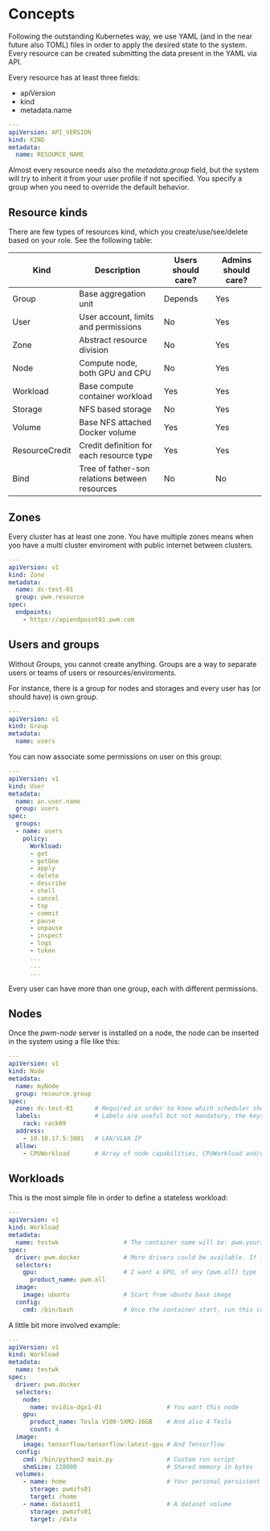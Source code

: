 # Concepts

Following the outstanding Kubernetes way, we use YAML (and in the near future also TOML) files in order to apply the desired state to the system. Every resource can be created submitting the data present in the YAML via API.

Every resource has at least three fields:

- apiVersion
- kind 
- metadata.name

```yaml
---
apiVersion: API_VERSION
kind: KIND
metadata:
  name: RESOURCE_NAME
```

Almost every resource needs also the *metadata.group* field, but the system will try to inherit it from your user profile if not specified. You specify a group when you need to override the default behavior.


## Resource kinds

There are few types of resources kind, which you create/use/see/delete based on your role. See the following table:


| Kind           | Description                                     | Users should care? | Admins should care? |
|----------------|-------------------------------------------------|--------------------|---------------------|
| Group          | Base aggregation unit                           | Depends            | Yes                 |
| User           | User account, limits and permissions            | No                 | Yes                 |
| Zone           | Abstract resource division                      | No                 | Yes                 |
| Node           | Compute node, both GPU and CPU                  | No                 | Yes                 |
| Workload       | Base compute container workload                 | Yes                | Yes                 |
| Storage        | NFS based storage                               | No                 | Yes                 |
| Volume         | Base NFS attached Docker volume                 | Yes                | Yes                 |
| ResourceCredit | Credit definition for each resource type        | Yes                | Yes                 |
| Bind           | Tree of father-son relations between resources  | No                 | No                  |



## Zones

Every cluster has at least one zone. You have multiple zones means when yoo have a multi cluster enviroment with public internet between clusters. 

```yaml
---
apiVersion: v1
kind: Zone
metadata:
  name: dc-test-01
  group: pwm.resource
spec:
  endpoints: 
    - https://apiendpoint01.pwm.com
```

## Users and groups

Without Groups, you cannot create anything. Groups are a way to separate users or teams of users or resources/enviroments.

For instance, there is a group for nodes and storages and every user has (or should have) is own group.


```yaml
---
apiVersion: v1
kind: Group
metadata:
  name: users
```

You can now associate some permissions on user on this group:

```yaml
---
apiVersion: v1
kind: User
metadata:
  name: an.user.name
  group: users
spec:
  groups:
  - name: users
    policy:
      Workload:
      - get
      - getOne
      - apply
      - delete
      - describe
      - shell
      - cancel
      - top
      - commit
      - pause
      - unpause
      - inspect
      - logs
      - token
      ...
      ...
      ...
```

Every user can have more than one group, each with different permissions.


## Nodes

Once the *pwm-node* server is installed on a node, the node can be inserted in the system using a file like this:

```yaml
---
apiVersion: v1
kind: Node
metadata:
  name: myNode
  group: resource.group
spec:
  zone: dc-test-01		# Required in order to know which scheduler should care about this node
  labels:				# Labels are useful but not mandatory, the keys are free
    rack: rack09
  address:
    - 10.10.17.5:3001 	# LAN/VLAN IP
  allow:
    - CPUWorkload		# Array of node capabilities, CPUWorkload and/or GPUWorkload
```

## Workloads

This is the most simple file in order to define a stateless workload:

```yaml
---
apiVersion: v1
kind: Workload
metadata:
  name: testwk					# The container name will be: pwm.yourInheritGroup.testwk
spec:
  driver: pwm.docker 			# More drivers could be available. If in doubt, use this one.
  selectors:
    gpu:						# I want a GPU, of any (pwm.all) type
      product_name: pwm.all
  image: 
    image: ubuntu				# Start from ubuntu base image
  config: 
    cmd: /bin/bash				# Once the container start, run this command
```

A little bit more involved example:

```yaml
---
apiVersion: v1
kind: Workload
metadata:
  name: testwk
spec:
  driver: pwm.docker
  selectors:
    node:						
      name: nvidia-dgx1-01					# You want this node
    gpu:
      product_name: Tesla V100-SXM2-16GB	# And also 4 Tesla
      count: 4
  image: 
    image: tensorflow/tensorflow:latest-gpu	# And Tensorflow
  config: 
    cmd: /bin/python3 main.py 				# Custom run script
    shmSize: 128000							# Shared memory in bytes
  volumes:
    - name: home							# Your personal persistent volume
      storage: pwmzfs01
      target: /home
    - name: dataset1						# A dataset volume
      storage: pwmzfs01
      target: /data
```
